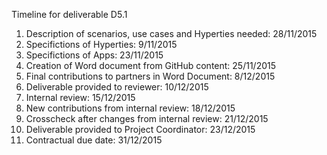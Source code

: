 Timeline for deliverable D5.1

1. Description of scenarios, use cases and Hyperties needed: 28/11/2015
2. Specifictions of Hyperties: 9/11/2015
3. Specifictions of Apps: 23/11/2015
4. Creation of Word document from GitHub content: 25/11/2015
5. Final contributions to partners in Word Document: 8/12/2015
6. Deliverable provided to reviewer: 10/12/2015
7. Internal review: 15/12/2015
8. New contributions from internal review: 18/12/2015
9. Crosscheck after changes from internal review: 21/12/2015 
10. Deliverable provided to Project Coordinator: 23/12/2015
11. Contractual due date: 31/12/2015
